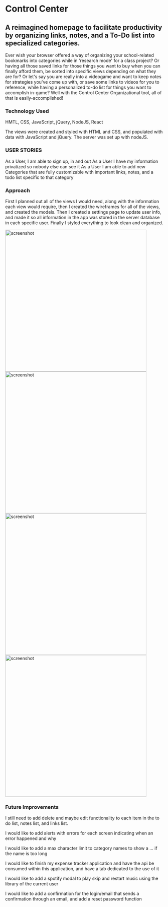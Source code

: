 # Control Center

<!-- <img width="988" alt="screenshot" src="#"> -->

## A reimagined homepage to facilitate productivity by organizing links, notes, and a To-Do list into specialized categories.

Ever wish your browser offered a way of organizing your school-related bookmarks into categories while in 'research mode' for a class project? Or having all those saved links for those things you want to buy when you can finally afford them, be sorted into specific views depending on what they are for? Or let's say you are really into a videogame and want to keep notes for strategies you've come up with, or save some links to videos for you to reference, while having a personalized to-do list for things you want to accomplish in-game? 
Well with the Control Center Organizational tool, all of that is easily-accomplished!

### Technology Used

HMTL, CSS, JavaScript, jQuery, NodeJS, React

The views were created and styled with HTML and CSS, and populated with data with JavaScript and jQuery. The server was set up with nodeJS.

### USER STORIES

As a User, I am able to sign up, in and out
As a User I have my information privatized so nobody else can see it
As a User I am able to add new Categories that are fully customizable with important links, notes, and a todo list specific to that category

### Approach

First I planned out all of the views I would need, along with the information each view would require, then I created the wireframes for all of the views, and created the models. Then I created a settings page to update user info, and made it so all information in the app was stored in the server database in each specific user. Finally I styled everything to look clean and organized.

<img width="450" alt="screenshot" src="./Project4Pics/1">
<img width="450" alt="screenshot" src="./Project4Pics/2">
<img width="450" alt="screenshot" src="./Project4Pics/3">
<img width="450" alt="screenshot" src="./Project4Pics/4">


### Future Improvements

I still need to add delete and maybe edit functionality to each item in the to do list, notes list, and links list.

I would like to add alerts with errors for each screen indicating when an error happened and why

I would like to add a max character limit to category names to show a ... if the name is too long

I would like to finish my expense tracker application and have the api be consumed within this application, and have a tab dedicated to the use of it

I would like to add a spotify modal to play skip and restart music using the library of the current user

I would like to add a confirmation for the login/email that sends a confirmation through an email, and add a reset password function